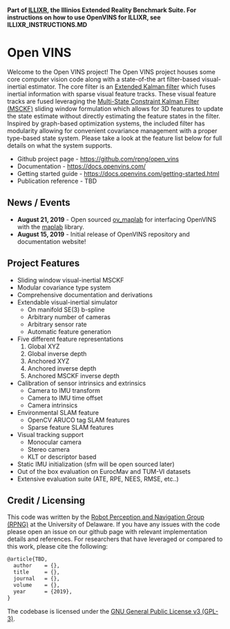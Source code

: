 **Part of [ILLIXR][10], the Illinios Extended Reality Benchmark Suite.
For instructions on how to use OpenVINS for ILLIXR, see ILLIXR_INSTRUCTIONS.MD**

# Open VINS

Welcome to the Open VINS project!
The Open VINS project houses some core computer vision code along with
    a state-of-the art filter-based visual-inertial estimator.
The core filter is an [Extended Kalman filter][1] which fuses inertial information
    with sparse visual feature tracks.
These visual feature tracks are fused leveraging
    the [Multi-State Constraint Kalman Filter (MSCKF)][2] sliding window formulation which
    allows for 3D features to update the state estimate without directly estimating
    the feature states in the filter.
Inspired by graph-based optimization systems, the included filter has modularity allowing
    for convenient covariance management with a proper type-based state system.
Please take a look at the feature list below for full details on what the system supports.


*   Github project page - https://github.com/rpng/open_vins
*   Documentation - https://docs.openvins.com/
*   Getting started guide - https://docs.openvins.com/getting-started.html
*   Publication reference - TBD


## News / Events

*   **August 21, 2019** - Open sourced [ov_maplab][3] for interfacing OpenVINS with
        the [maplab][4] library.
*   **August 15, 2019** - Initial release of OpenVINS repository and documentation website! 


## Project Features


*   Sliding window visual-inertial MSCKF
*   Modular covariance type system
*   Comprehensive documentation and derivations
*   Extendable visual-inertial simulator
    *   On manifold SE(3) b-spline
    *   Arbitrary number of cameras
    *   Arbitrary sensor rate
    *   Automatic feature generation
*   Five different feature representations
    1.  Global XYZ
    2.  Global inverse depth
    3.  Anchored XYZ
    4.  Anchored inverse depth
    5.  Anchored MSCKF inverse depth
*   Calibration of sensor intrinsics and extrinsics
    *   Camera to IMU transform 
    *   Camera to IMU time offset
    *   Camera intrinsics
*   Environmental SLAM feature
    *   OpenCV ARUCO tag SLAM features
    *   Sparse feature SLAM features
*   Visual tracking support
    *   Monocular camera
    *   Stereo camera
    *   KLT or descriptor based
*   Static IMU initialization (sfm will be open sourced later)
*   Out of the box evaluation on EurocMav and TUM-VI datasets
*   Extensive evaluation suite (ATE, RPE, NEES, RMSE, etc..)




## Credit / Licensing

This code was written by the [Robot Perception and Navigation Group (RPNG)][5]
    at the University of Delaware.
If you have any issues with the code please open an issue on our github page
    with relevant implementation details and references.
For researchers that have leveraged or compared to this work, please cite the following:
```txt
@article{TBD,
  author    = {},
  title     = {},
  journal   = {},
  volume    = {},
  year      = {2019},
}
```


The codebase is licensed under the [GNU General Public License v3 (GPL-3)][6].


[//]: # (- References -)

[1]:    https://en.wikipedia.org/wiki/Extended_Kalman_filter
[2]:    https://ieeexplore.ieee.org/document/4209642
[3]:    https://github.com/rpng/ov_maplab
[4]:    https://github.com/ethz-asl/maplab
[5]:    https://sites.udel.edu/robot
[6]:    https://www.gnu.org/licenses/gpl-3.0.txt

[//]: # (- Internal -)

[10]:   index.md
